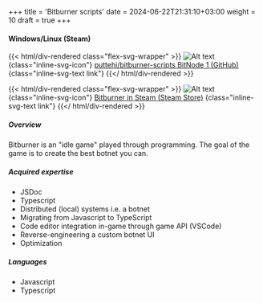+++
title = 'Bitburner scripts'
date = 2024-06-22T21:31:10+03:00
weight = 10
draft = true
+++

#### Windows/Linux (Steam)

{{< html/div-rendered class="flex-svg-wrapper" >}}
![Alt text](svg/code-slash.svg)
{class="inline-svg-icon"}
[puttehi/bitburner-scripts BitNode 1 (GitHub)](https://github.com/puttehi/bitburner-scripts/tree/BN1)
{class="inline-svg-text link"}
{{</ html/div-rendered >}}

{{< html/div-rendered class="flex-svg-wrapper" >}}
![Alt text](svg/file-earmark-text.svg)
{class="inline-svg-icon"}
[Bitburner in Steam (Steam Store)](https://store.steampowered.com/app/1812820/Bitburner/)
{class="inline-svg-text link"}
{{</ html/div-rendered >}}

##### Overview

Bitburner is an "idle game" played through programming. The goal of the game is to create the best botnet you can.

##### Acquired expertise

- JSDoc
- Typescript
- Distributed (local) systems i.e. a botnet
- Migrating from Javascript to TypeScript
- Code editor integration in-game through game API (VSCode)
- Reverse-engineering a custom botnet UI
- Optimization

##### Languages

- Javascript
- Typescript


